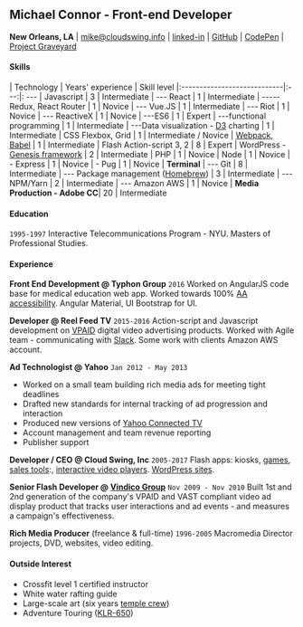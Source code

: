 ## Michael Connor - Front-end Developer

**New Orleans, LA** | mike@cloudswing.info |  [linked-in][linkedinURL] | [GitHub][github-link] | [CodePen][codepen] | [Project Graveyard][project-archive]



#### Skills

| Technology | Years' experience | Skill level
|:----------------------------|:---:|: ---
| Javascript                  | 3 | Intermediate
| --- React                   | 1 | Intermediate
| ----- Redux, React Router   | 1 | Novice
| --- Vue.JS     							| 1 | Intermediate
| --- Riot     								| 1 | Novice
| --- ReactiveX | 1 | Novice
| ---ES6      | 1 | Expert
| ---functional programming   | 1 | Intermediate
| ---Data visualization - [D3][d3] charting      | 1 | Intermediate
| CSS Flexbox, Grid     | 1 | Intermediate  / Novice
| [Webpack][webpack], [Babel][babel] | 1 | Intermediate
| Flash Action-script 3, 2    | 8 | Expert
| WordPress - [Genesis framework][genesis]     | 2 | Intermediate
| PHP                         | 1 | Novice
| Node                        | 1 | Novice
| - Express                   | 1 | Novice
| - Pug                   		| 1 | Novice
| **Terminal**
| --- Git |  8 | Intermediate
| --- Package management ([Homebrew][brew]) | 3 | Intermediate
| --- NPM/Yarn                 | 2 | Intermediate
| --- Amazon AWS               | 1 | Novice
| **Media Production - Adobe CC**| 20 | Intermediate



#### Education

`1995-1997` Interactive Telecommunications Program - NYU. Masters of Professional Studies.

#### Experience

**Front End Development @ Typhon Group** `2016`
Worked on AngularJS code base for medical education web app. Worked towards 100% [AA accessibility][aria]. Angular Material, UI Bootstrap for UI.

**Developer @ Reel Feed TV** `2015-2016`
Action-script and Javascript development on [VPAID][vpaid] digital video advertising products. Worked with Agile team - communicating with [Slack][slacksite]. Some work with clients Amazon AWS account.

**Ad Technologist @ Yahoo** `Jan 2012 - May 2013`

- Worked on a small team building rich media ads for meeting tight deadlines
- Drafted new standards for internal tracking of ad progression and interaction
- Produced new versions of [Yahoo Connected TV]
- Account management and team revenue reporting
- Publisher support

**Developer / CEO @ Cloud Swing, Inc** `2005-2017`
Flash apps: kiosks, [games][elauder], [sales tools][hyndai]:, [interactive video players][pharma-app]. [WordPress sites][tikun].

**Senior Flash Developer @ [Vindico Group][vindico]** `Nov 2009 - Nov 2010`
Built 1st and 2nd generation of the company's VPAID and VAST compliant video ad display product that tracks user interactions and ad events - and measures a campaign's effectiveness.

**Rich Media Producer** (freelance & full-time) `1996-2005`
Macromedia Director projects, DVD, websites, video editing.


#### Outside Interest
- Crossfit level 1 certified instructor
- White water rafting guide
- Large-scale art (six years [temple crew](http://www.thetemplecrew.org/))
- Adventure Touring ([KLR-650](https://flic.kr/p/akv8Hk))


[elauder]: http://rocketnumber9.org/sample/esteelauder/ "Estée Lauder"

[linkedinURL]: https://www.linkedin.com/in/michaelgconnor

[hyndai]: http://rocketnumber9.org/developer/touchscreen-kiosk-hyunda/
[hyndai photos]: https://www.flickr.com/photos/rocketnumber9/sets/72157610613514303/show/

[kia]: http://rocketnumber9.org/client/optima/optima.html "Auto App"

[peas]: http://i.imgur.com/44Q9cMXs.jpg
[pharmaapp]: http://i.imgur.com/J7LS14ht.jpg "Pharmaceutical App"

[slack]: http://i.imgur.com/4xxDEUPs.png

[slacksite]: https://slack.com/

[thup games]: http://thup.com/

[vindico]: https://vindico.com/

[vpaid]: https://www.iab.com/guidelines/digital-video-player-ad-interface-definition-vpaid-2-0/

[Yahoo Connected TV]: https://smarttv.yahoo.com/

[zitgame]: http://i.imgur.com/vRHv0Igt.jpg "Face Book Game"

[pharmaAppTumblr]: http://68.media.tumblr.com/tumblr_lnnyjzj10N1qh4spho1_1280.jpg

[project-archive]: http://portfolio.rocketnumber9.org/

[pharma-app]: http://rocketnumber9.org/developer/as3-interactive-video/

[rocket9Dev]: http://rocketnumber9.org/developer/

[eyeblaster-stetchybanner]: http://rocketnumber9.org/client/eyeblaster/stretchableBanner/

[eyeblaster-skyscraper]: http://rocketnumber9.org/client/eyeblaster/stetchableSkyscraper/

[eyeblaster-videomixer]: http://rocketnumber9.org/client/eyeblaster/videomixer/

[digvideo]: http://rocketnumber9.org/client/dig.htm

[contact]: http://rocketnumber9.org/contact/

[github-link]: https://github.com/mconnor

[genesis]: http://www.studiopress.com/faqs/


[gssp]: https://greensock.com/gsap

[brew]: http://brew.sh/

[ng-material]: https://material.angularjs.org

[tikun]: http://www.tikun.stateu.org/

[doucette]: http://chiefdoucette.com/

[githubpic]: ./images/GitHub-Mark-32px.png "Git Hub"

[es6logo]: ./images/es6.svg "ES6"

[vuelogo]: ./images/vue-small.png "Vue.js"
[reactlogo]: ./images/react2.png "React.js"



[uibootstrap]: https://angular-ui.github.io/bootstrap/

[webpack]:http://webpack.github.io/

[babel]:http://babeljs.io/

[vue]:https://vuejs.org/

[pgpkey]:https://twitter.com/cloud_swing/status/842115087632605186

[aurelia]:http://aurelia.io/
[riot]:http://riotjs.com/

[tictactoe]:https://mconnor.github.io/tic-tac-toe/

[aria]:https://developer.mozilla.org/en-US/docs/Web/Accessibility/ARIA

[brew]:https://brew.sh/

[d3]:https://d3js.org/

[codepen]:https://codepen.io/cloudswing
